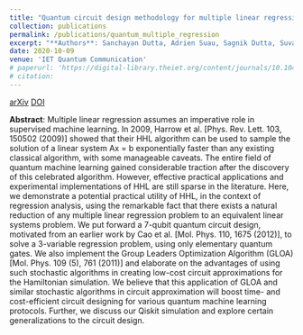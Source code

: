 ```yaml
---
title: "Quantum circuit design methodology for multiple linear regression"
collection: publications
permalink: /publications/quantum_multiple_regression
excerpt: "**Authors**: Sanchayan Dutta, Adrien Suau, Sagnik Dutta, Suvadeep Roy, Bikash K Behera, Prasanta K Panigrahi"
date: 2020-10-09
venue: 'IET Quantum Communication'
# paperurl: 'https://digital-library.theiet.org/content/journals/10.1049/iet-qtc.2020.0013'
# citation:
---
```

<a href="https://arxiv.org/abs/1811.01726" class="btn btn-primary" target="_blank">arXiv</a>
<a href="https://doi.org/10.1049/iet-qtc.2020.0013" class="btn btn-primary" target="_blank">DOI</a>

**Abstract**: Multiple linear regression assumes an imperative role in supervised machine learning. In 2009, Harrow et al. [Phys. Rev. Lett. 103, 150502 (2009)] showed that their HHL algorithm can be used to sample the solution of a linear system Ax = b exponentially faster than any existing classical algorithm, with some manageable caveats. The entire field of quantum machine learning gained considerable traction after the discovery of this celebrated algorithm. However, effective practical applications and experimental implementations of HHL are still sparse in the literature. Here, we demonstrate a potential practical utility of HHL, in the context of regression analysis, using the remarkable fact that there exists a natural reduction of any multiple linear regression problem to an equivalent linear systems problem. We put forward a 7-qubit quantum circuit design, motivated from an earlier work by Cao et al. [Mol. Phys. 110, 1675 (2012)], to solve a 3-variable regression problem, using only elementary quantum gates. We also implement the Group Leaders Optimization Algorithm (GLOA) [Mol. Phys. 109 (5), 761 (2011)] and elaborate on the advantages of using such stochastic algorithms in creating low-cost circuit approximations for the Hamiltonian simulation. We believe that this application of GLOA and similar stochastic algorithms in circuit approximation will boost time- and cost-efficient circuit designing for various quantum machine learning protocols. Further, we discuss our Qiskit simulation and explore certain generalizations to the circuit design.
